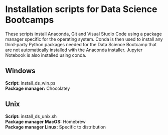 # Installation scripts for Data Science Bootcamps
These scripts install Anaconda, Git and Visual Studio Code using a package manager specific for the operating system. Conda is then used to install any third-party Python packages needed for the Data Science Bootcamp that are not automatically installed with the Anaconda installer. Jupyter Notebook is also installed using conda.

## Windows
**Script:** install_ds_win.ps  
**Package manager:** Chocolatey

## Unix
**Script:** install_ds_unix.sh  
**Package manager MacOS:** Homebrew  
**Package manager Linux:** Specific to distribution
